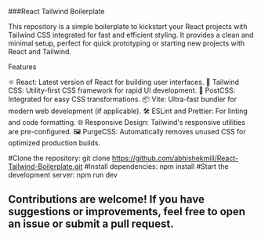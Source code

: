 ###React Tailwind Boilerplate

This repository is a simple boilerplate to kickstart your React projects with Tailwind CSS integrated for fast and efficient styling. It provides a clean and minimal setup, perfect for quick prototyping or starting new projects with React and Tailwind.

Features

⚛️ React: Latest version of React for building user interfaces.
🎨 Tailwind CSS: Utility-first CSS framework for rapid UI development.
🚀 PostCSS: Integrated for easy CSS transformations.
📦 Vite: Ultra-fast bundler for modern web development (if applicable).
🛠 ESLint and Prettier: For linting and code formatting.
🌐 Responsive Design: Tailwind's responsive utilities are pre-configured.
🖼 PurgeCSS: Automatically removes unused CSS for optimized production builds.

#Clone the repository:
git clone https://github.com/abhishekmill/React-Tailwind-Boilerplate.git
#Install dependencies:
npm install
#Start the development server:
npm run dev

## Contributions are welcome! If you have suggestions or improvements, feel free to open an issue or submit a pull request.
